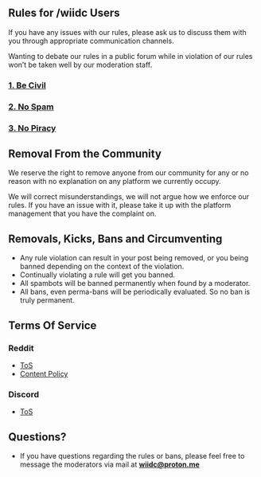 ## Rules for /wiidc Users
If you have any issues with our rules, please ask us to discuss them with you through appropriate communication channels.

Wanting to debate our rules in a public forum while in violation of our rules won’t be taken well by our moderation staff.

### [1. Be Civil](https://github.com/wiidc/rules/blob/main/pages/1.md)
### [2. No Spam](https://github.com/wiidc/rules/blob/main/pages/2.md)
### [3. No Piracy](https://github.com/wiidc/rules/blob/main/pages/3.md)

## Removal From the Community
We reserve the right to remove anyone from our community for any or no reason with no explanation on any platform we currently occupy.

We will correct misunderstandings, we will not argue how we enforce our rules. If you have an issue with it, please take it up with the platform management that you have the complaint on.

## Removals, Kicks, Bans and Circumventing
- Any rule violation can result in your post being removed, or you being banned depending on the context of the violation.
- Continually violating a rule will get you banned.
- All spambots will be banned permanently when found by a moderator.
- All bans, even perma-bans will be periodically evaluated. So no ban is truly permanent.

## Terms Of Service
### Reddit
- [ToS](https://www.redditinc.com/policies/user-agreement)
- [Content Policy](https://www.redditinc.com/policies/content-policy)

### Discord
- [ToS](https://discord.com/terms)

## Questions?
- If you have questions regarding the rules or bans, please feel free to message the moderators via mail at **wiidc@proton.me**
